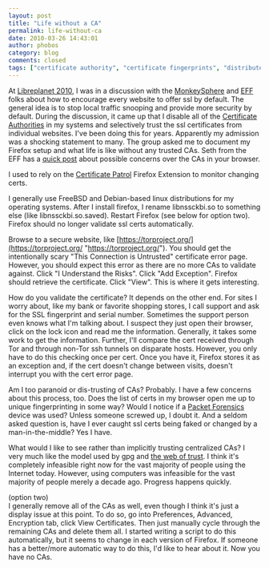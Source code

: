 ```yaml
---
layout: post
title: "Life without a CA"
permalink: life-without-ca
date: 2010-03-26 14:43:01
author: phobos
category: blog
comments: closed
tags: ["certificate authority", "certificate fingerprints", "distributed trust", "firefox", "ssl errors"]
---
```


At [Libreplanet 2010](http://libreplanet.org/), I was in a discussion with the [MonkeySphere](https://web.monkeysphere.info/) and [EFF](https://www.eff.org/) folks about how to encourage every website to offer ssl by default. The general idea is to stop local traffic snooping and provide more security by default. During the discussion, it came up that I disable all of the [Certificate Authorities](http://en.wikipedia.org/wiki/Certificate_authority) in my systems and selectively trust the ssl certificates from individual websites. I've been doing this for years. Apparently my admission was a shocking statement to many. The group asked me to document my Firefox setup and what life is like without any trusted CAs. Seth from the EFF has a [quick post](https://www.eff.org/deeplinks/2010/03/researchers-reveal-likelihood-governments-fake-ssl) about possible concerns over the CAs in your browser.

<!-- more -->

I used to rely on the [Certificate Patrol](https://addons.mozilla.org/en-US/firefox/addon/6415) Firefox Extension to monitor changing certs.

I generally use FreeBSD and Debian-based linux distributions for my operating systems. After I install firefox, I rename libnssckbi.so to something else (like libnssckbi.so.saved). Restart Firefox (see below for option two). Firefox should no longer validate ssl certs automatically.

Browse to a secure website, like [https://torproject.org/](https://torproject.org/ "https://torproject.org/"). You should get the intentionally scary "This Connection is Untrusted" certificate error page. However, you should expect this error as there are no more CAs to validate against. Click "I Understand the Risks". Click "Add Exception". Firefox should retrieve the certificate. Click "View". This is where it gets interesting.

How do you validate the certificate? It depends on the other end. For sites I worry about, like my bank or favorite shopping stores, I call support and ask for the SSL fingerprint and serial number. Sometimes the support person even knows what I'm talking about. I suspect they just open their browser, click on the lock icon and read me the information. Generally, it takes some work to get the information. Further, I'll compare the cert received through Tor and through non-Tor ssh tunnels on disparate hosts. However, you only have to do this checking once per cert. Once you have it, Firefox stores it as an exception and, if the cert doesn't change between visits, doesn't interrupt you with the cert error page.

Am I too paranoid or dis-trusting of CAs? Probably. I have a few concerns about this process, too. Does the list of certs in my browser open me up to unique fingerprinting in some way? Would I notice if a [Packet Forensics](http://www.wired.com/threatlevel/2010/03/packet-forensics/) device was used? Unless someone screwed up, I doubt it. And a seldom asked question is, have I ever caught ssl certs being faked or changed by a man-in-the-middle? Yes I have.

What would I like to see rather than implicitly trusting centralized CAs? I very much like the model used by gpg and [the web of trust](http://en.wikipedia.org/wiki/Web_of_trust). I think it's completely infeasible right now for the vast majority of people using the Internet today. However, using computers was infeasible for the vast majority of people merely a decade ago. Progress happens quickly.

(option two)  
 I generally remove all of the CAs as well, even though I think it's just a display issue at this point. To do so, go into Preferences, Advanced, Encryption tab, click View Certificates. Then just manually cycle through the remaining CAs and delete them all. I started writing a script to do this automatically, but it seems to change in each version of Firefox. If someone has a better/more automatic way to do this, I'd like to hear about it. Now you have no CAs.
